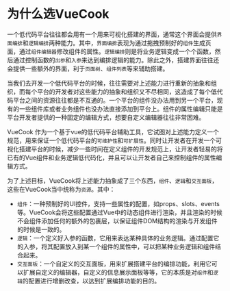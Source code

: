 # 为什么选VueCook


一个低代码平台往往都会用有一个用来可视化搭建的界面，通常这个界面会提供`界面编排`和`逻辑编排`两种能力。其中，`界面编排`表现为通过拖拽预制好的`组件`生成页面，通过`组件编辑器`修改组件的属性。`逻辑编排`则是将业务逻辑变成一个个函数，然后通过控制函数的`出参`和`入参`来达到编排逻辑的能力。除此之外，搭建界面往往还会提供一些额外的界面，利于`页面树`、`组件列表`等来辅助搭建。


当我们去开发一个低代码平台的时候，往往需要对上述能力进行重新的抽象和组织，而每个平台的开发者对这些能力的抽象和组织又不尽相同，这造成了每个低代码平台之间的资源往往都是不互通的。一个平台的组件没办法用到另一个平台，现有的一些组件库或者业务组件也没办法直接添加到平台上。组件的属性编辑只能是平台开发者提供的一种固定的编辑方式，想要自定义编辑器往往非常困难。


VueCook 作为一个基于vue的低代码平台辅助工具，它试图对上述能力定义一个规范，用来保证一个低代码平台的`可维护性`和`可扩展性`。同时让开发者在开发一个可视化搭建平台的时候，减少一些时间在定义组件的开发规范上，让开发者轻易的将已有的Vue组件和业务逻辑低代码化，并且可以让开发者自己来控制组件的属性编辑方式。


为了上述目标，VueCook将上述能力抽象成了三个东西，`组件`、`逻辑`和`交互面板`，这些在VueCook当中统称为`资源`。其中：


- `组件`：一种预制好的UI控件，支持一些属性的配置，如props、slots、events等。VueCook会将这些配置通过Vue中的动态组件进行渲染，并且渲染的时候不会组件添加任何的额外的包裹层，以保证组件DOM结构的渲染与开发组件的时候是一致的。
- `逻辑`：一个定义好入参的函数，它用来表达某种具体的业务逻辑。通过配置它的入参，将其配置放入到某一个组件的属性中，可以把某种业务逻辑和组件结合起来。
- `交互面板`：一个自定义的交互面板，用来扩展搭建平台的编排功能，利用它可以扩展自定义的编辑器，自定义的信息展示面板等等，它的本质是对`组件`和`逻辑`的配置进行增删改查，以达到扩展编排功能的目的。